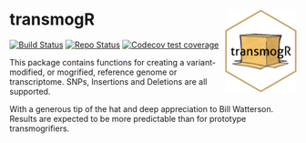 # transmogR <img id="transmogr_logo" src="man/figures/transmogR.png" align="right" width = "125" />

<!-- badges: start -->
[![Build Status](https://github.com/smped/transmogR/workflows/R-CMD-check-bioc/badge.svg)](https://github.com/smped/transmogR/actions)
[![Repo Status](https://img.shields.io/badge/repo%20status-Active-green.svg)](https://shields.io/)
[![Codecov test coverage](https://codecov.io/gh/smped/transmogR/branch/gh-actions/graph/badge.svg)](https://codecov.io/gh/smped/transmogR?branch=gh-actions)
<!-- badges: end -->


This package contains functions for creating a variant-modified, or mogrified, 
reference genome or transcriptome.
SNPs, Insertions and Deletions are all supported.

With a generous tip of the hat and deep appreciation to Bill Watterson. 
Results are expected to be more predictable than for prototype transmogrifiers.
